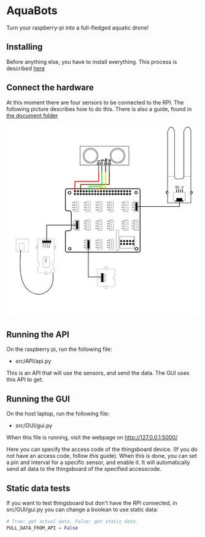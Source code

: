 # AquaBots

Turn your raspberry-pi into a full-fledged aquatic drone!


## Installing

Before anything else, you have to install everything. This process is described [here](/INSTALL.md)

## Connect the hardware

At this moment there are four sensors to be connected to the RPI. The following picture describes how to do this. There is also a guide, found in [the document folder](/docs/Pi%20Sensors%20Assembly%20Guide%20Eng.pdf)

![Alt text](connections.png)

## Running the API

On the raspberry pi, run the following file:
- src/API/api.py

This is an API that will use the sensors, and send the data. The GUI uses this API to get.

## Running the GUI

On the host laptop, run the following file:
- src/GUI/gui.py

When this file is running, visit the webpage on http://127.0.0.1:5000/ 

Here you can specify the access code of the thingsboard device. (If you do not have an access code, follow *this* guide). When this is done, you can set a pin and interval for a specific sensor, and enable it. It will automatically send all data to the thingsboard of the specified accesscode.


## Static data tests
If you want to test thingsboard but don't have the RPI connected, in src/GUI/gui.py you can change a boolean to use static data:


```python
# True: get actual data. False: get static data.
PULL_DATA_FROM_API = False
```